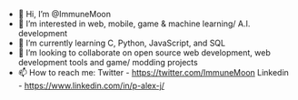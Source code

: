 - 👋 Hi, I’m @ImmuneMoon
- 👀 I’m interested in web, mobile, game & machine learning/ A.I. development
- 🌱 I’m currently learning C, Python, JavaScript, and SQL
- 💞️ I’m looking to collaborate on open source web development, web development tools and game/ modding projects
- 📫 How to reach me:
Twitter - https://twitter.com/ImmuneMoon
Linkedin - https://www.linkedin.com/in/p-alex-j/

<!---
ImmuneMoon/ImmuneMoon is a ✨ special ✨ repository because its `README.md` (this file) appears on your GitHub profile.
You can click the Preview link to take a look at your changes.
--->
